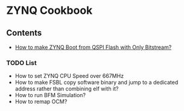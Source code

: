 # ZYNQ Cookbook #

## Contents ##
- [How to make ZYNQ Boot from QSPI Flash with Only Bitstream?](recipe/ZynqConfigBitFromQspi.md)

### TODO List ###
- How to set ZYNQ CPU Speed over 667MHz
- How to make FSBL copy software binary and jump to a dedicated address rather than combining elf with it?
- How to run BFM Simulation?
- How to remap OCM?
